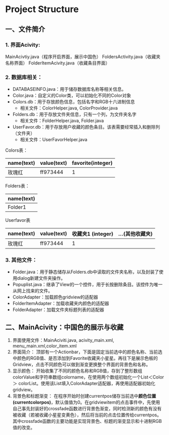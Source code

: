 # Project Structure

## 一、文件简介

### 1. 界面Acivity:

MainAcivtiy.java（程序开启界面，展示中国色）
FoldersActivity.java（收藏夹名称界面）
FolderItemAcivity.java（收藏条目界面）

### 2. 数据库相关：

- DATABASEINFO.java：用于储存数据库名称等相关信息。
- Color.java：自定义的Color类，可以初始化不同的Color对象
- Colors.db：用于存放颜色信息，包括名字和RGB十六进制信息
  - 相关文件：ColorHelper.java, ColorProvider.java
- Folders.db：用于存放文件夹信息，只有一个列，为文件夹名字
  - 相关文件：FolderHelper.java, Folder.java
- UserFavor.db：用于存放用户收藏的颜色条目。该表需要经常插入和删除列（文件夹）
  - 相关文件：UserFavorHelper.java



Colors表：

| name(text) | value(text) | favorite(integer) |
| ---------- | ----------- | ----------------- |
| 玫瑰红     | ff973444    | 1                 |

Folders表：

| name(text) |
| ---------- |
| Folder1    |

Userfavor表

| name(text) | value(text) | 收藏夹1 (integer) | …(其他收藏夹) |
| ---------- | ----------- | ----------------- | ------------- |
| 玫瑰红     | ff973444    | 1                 |               |



### 3. 其他文件：

- Folder.java：用于静态储存从Folders.db中读取的文件夹名称，以及封装了使用dialog新建文件夹操作。
- Popuplist.java：继承了View的一个控件，用于长按删除条目。该控件为唯一从网上找来的文件。
- ColorAdapter：加载颜色gridview的适配器
- FolderItemAdapter：加载收藏夹内颜色的适配器
- FolderAdapter：加载文件夹标题列表的适配器

## 二、MainAcivity：中国色的展示与收藏

1. 界面使用文件：MainAciviti.java, acivity_main.xml, menu_main.xml,color_item.xml
2. 界面简介：
顶部有一个Actionbar，下面是固定当前选中的颜色名称、当前选中颜色的RGB值、是否添加到Favorite收藏夹小星星。再往下是展示色板的Gridview，点击不同颜色可以做到渐变更换整个界面的背景色和名称。
3. 显示颜色：
开始收集了不同的颜色名称和RGB值，存到了整形数组colorValue和字符串数组colorname，在使用两个数组初始化一个List＜Color＞ colorList。使用该List填入ColorAdapter适配器，再使用适配器初始化gridview。
4. 背景色和标题渐变：
		在程序开始时创建currentpos储存当前选中**颜色位置(currentcolorpos)**，默认值值为0。在gridviewitem的点击事件中，先使用自己事先封装好的crossfade函数进行背景色渐变，同时检测新的颜色有没有被收藏（若被收藏小星星变黄色），然后将当前的点击位置传给currentpos。 
	其中crossfade函数的主要功能是实现背景色、标题的渐变显示和十进制RGB值的改变。
